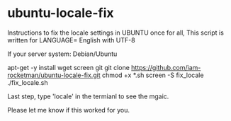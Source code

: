 # ubuntu-locale-fix

Instructions to fix the locale settings in UBUNTU once for all,
This script is written for LANGUAGE= English with UTF-8

If your server system: Debian/Ubuntu

apt-get -y install wget screen git
git clone https://github.com/iam-rocketman/ubuntu-locale-fix.git
chmod +x *.sh
screen -S fix_locale
./fix_locale.sh

Last step, type 'locale' in the termianl to see the mgaic.

Please let me know if this worked for you.